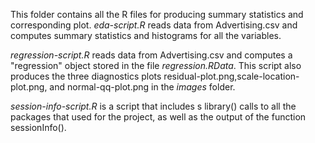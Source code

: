 This folder contains all the R files for producing summary statistics and corresponding plot. _eda-script.R_ reads data from Advertising.csv and computes summary statistics and histograms for all the variables.

_regression-script.R_ reads data from Advertising.csv and computes a "regression" object stored in the file _regression.RData_.
This script also produces the three diagnostics plots residual-plot.png,scale-location-plot.png, and normal-qq-plot.png in the _images_ folder.

_session-info-script.R_ is a script that includes s library() calls to all the
packages that used for the project, as well as the output of the function sessionInfo().
